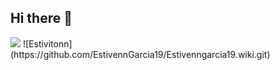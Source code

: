 ## Hi there 👋

<img src="https://github.com/EstivennGarcia19/Estivenngarcia19.wiki.git">
![Estivitonn](https://github.com/EstivennGarcia19/Estivenngarcia19.wiki.git)



<!--
**EstivennGarcia19/Estivenngarcia19** is a ✨ _special_ ✨ repository because its `README.md` (this file) appears on your GitHub profile.

Here are some ideas to get you started:

- 🔭 I’m currently working on ...
- 🌱 I’m currently learning ...
- 👯 I’m looking to collaborate on ...
- 🤔 I’m looking for help with ...
- 💬 Ask me about ...
- 📫 How to reach me: ...
- 😄 Pronouns: ...
- ⚡ Fun fact: ...
-->
